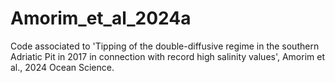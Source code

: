 # Amorim_et_al_2024a
Code associated to 'Tipping of the double-diffusive regime in the southern Adriatic Pit in 2017 in connection with record high salinity values', Amorim et al., 2024 Ocean Science.
